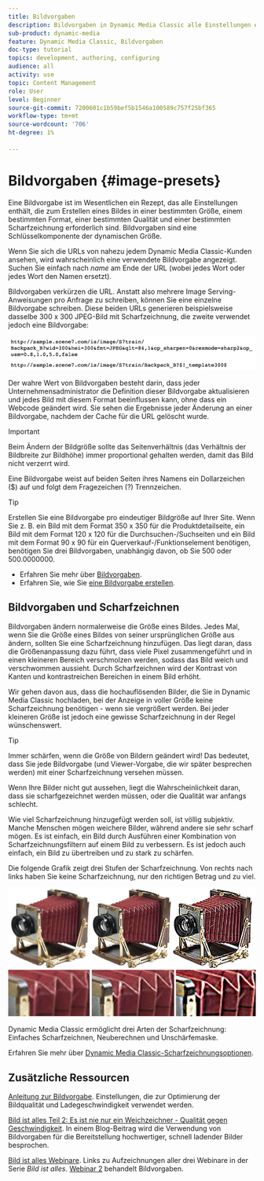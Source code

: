 ```yaml
---
title: Bildvorgaben
description: Bildvorgaben in Dynamic Media Classic alle Einstellungen enthalten, die zum Erstellen eines Bildes in einer bestimmten Größe, einem bestimmten Format, einer bestimmten Qualität und einer bestimmten Scharfzeichnung erforderlich sind. Bildvorgaben sind eine Schlüsselkomponente der dynamischen Größe. Wenn Sie sich eine URL in Dynamic Media Classic ansehen, können Sie leicht erkennen, ob eine Bildvorgabe verwendet wird. Erfahren Sie mehr über Bildvorgaben, warum sie so nützlich sind und wie man sie erstellt.
sub-product: dynamic-media
feature: Dynamic Media Classic, Bildvorgaben
doc-type: tutorial
topics: development, authoring, configuring
audience: all
activity: use
topic: Content Management
role: User
level: Beginner
source-git-commit: 7200601c1b59bef5b1546a100589c757f25bf365
workflow-type: tm+mt
source-wordcount: '706'
ht-degree: 1%

---
```



# Bildvorgaben {#image-presets}

Eine Bildvorgabe ist im Wesentlichen ein Rezept, das alle Einstellungen enthält, die zum Erstellen eines Bildes in einer bestimmten Größe, einem bestimmten Format, einer bestimmten Qualität und einer bestimmten Scharfzeichnung erforderlich sind. Bildvorgaben sind eine Schlüsselkomponente der dynamischen Größe.

Wenn Sie sich die URLs von nahezu jedem Dynamic Media Classic-Kunden ansehen, wird wahrscheinlich eine verwendete Bildvorgabe angezeigt. Suchen Sie einfach nach $name$ am Ende der URL (wobei jedes Wort oder jedes Wort den Namen ersetzt).

Bildvorgaben verkürzen die URL. Anstatt also mehrere Image Serving-Anweisungen pro Anfrage zu schreiben, können Sie eine einzelne Bildvorgabe schreiben. Diese beiden URLs generieren beispielsweise dasselbe 300 x 300 JPEG-Bild mit Scharfzeichnung, die zweite verwendet jedoch eine Bildvorgabe:

![Bild](assets/image-presets/image-preset-2.png)

Der wahre Wert von Bildvorgaben besteht darin, dass jeder Unternehmensadministrator die Definition dieser Bildvorgabe aktualisieren und jedes Bild mit diesem Format beeinflussen kann, ohne dass ein Webcode geändert wird. Sie sehen die Ergebnisse jeder Änderung an einer Bildvorgabe, nachdem der Cache für die URL gelöscht wurde.

>[!IMPORTANT]
>
>Beim Ändern der Bildgröße sollte das Seitenverhältnis (das Verhältnis der Bildbreite zur Bildhöhe) immer proportional gehalten werden, damit das Bild nicht verzerrt wird.

Eine Bildvorgabe weist auf beiden Seiten ihres Namens ein Dollarzeichen ($) auf und folgt dem Fragezeichen (?) Trennzeichen.

>[!TIP]
>
>Erstellen Sie eine Bildvorgabe pro eindeutiger Bildgröße auf Ihrer Site. Wenn Sie z. B. ein Bild mit dem Format 350 x 350 für die Produktdetailseite, ein Bild mit dem Format 120 x 120 für die Durchsuchen-/Suchseiten und ein Bild mit dem Format 90 x 90 für ein Querverkauf-/Funktionselement benötigen, benötigen Sie drei Bildvorgaben, unabhängig davon, ob Sie 500 oder 500.0000000.

- Erfahren Sie mehr über [Bildvorgaben](https://experienceleague.adobe.com/docs/dynamic-media-classic/using/image-sizing/setting-image-presets.html).
- Erfahren Sie, wie Sie [eine Bildvorgabe erstellen](https://experienceleague.adobe.com/docs/dynamic-media-classic/using/image-sizing/setting-image-presets.html#creating-an-image-preset).

## Bildvorgaben und Scharfzeichnen

Bildvorgaben ändern normalerweise die Größe eines Bildes. Jedes Mal, wenn Sie die Größe eines Bildes von seiner ursprünglichen Größe aus ändern, sollten Sie eine Scharfzeichnung hinzufügen. Das liegt daran, dass die Größenanpassung dazu führt, dass viele Pixel zusammengeführt und in einen kleineren Bereich verschmolzen werden, sodass das Bild weich und verschwommen aussieht. Durch Scharfzeichnen wird der Kontrast von Kanten und kontrastreichen Bereichen in einem Bild erhöht.

Wir gehen davon aus, dass die hochauflösenden Bilder, die Sie in Dynamic Media Classic hochladen, bei der Anzeige in voller Größe keine Scharfzeichnung benötigen - wenn sie vergrößert werden. Bei jeder kleineren Größe ist jedoch eine gewisse Scharfzeichnung in der Regel wünschenswert.

>[!TIP]
>
>Immer schärfen, wenn die Größe von Bildern geändert wird! Das bedeutet, dass Sie jede Bildvorgabe (und Viewer-Vorgabe, die wir später besprechen werden) mit einer Scharfzeichnung versehen müssen.
>
>Wenn Ihre Bilder nicht gut aussehen, liegt die Wahrscheinlichkeit daran, dass sie scharfgezeichnet werden müssen, oder die Qualität war anfangs schlecht.

Wie viel Scharfzeichnung hinzugefügt werden soll, ist völlig subjektiv. Manche Menschen mögen weichere Bilder, während andere sie sehr scharf mögen. Es ist einfach, ein Bild durch Ausführen einer Kombination von Scharfzeichnungsfiltern auf einem Bild zu verbessern. Es ist jedoch auch einfach, ein Bild zu übertreiben und zu stark zu schärfen.

Die folgende Grafik zeigt drei Stufen der Scharfzeichnung. Von rechts nach links haben Sie keine Scharfzeichnung, nur den richtigen Betrag und zu viel.

![Bild](assets/image-presets/image-presets-1.jpg)

Dynamic Media Classic ermöglicht drei Arten der Scharfzeichnung: Einfaches Scharfzeichnen, Neuberechnen und Unschärfemaske.

Erfahren Sie mehr über [Dynamic Media Classic-Scharfzeichnungsoptionen](https://experienceleague.adobe.com/docs/dynamic-media-classic/using/master-files/sharpening-image.html#sharpening_an_image).

## Zusätzliche Ressourcen

[Anleitung zur Bildvorgabe](https://www.adobe.com/content/dam/www/us/en/experience-manager/pdfs/dynamic-media-image-preset-guide.pdf). Einstellungen, die zur Optimierung der Bildqualität und Ladegeschwindigkeit verwendet werden.

[Bild ist alles Teil 2: Es ist nie nur ein Weichzeichner - Qualität gegen Geschwindigkeit](https://theblog.adobe.com/image-is-everything-part-2-its-never-just-a-blur-quality-versus-speed/). In einem Blog-Beitrag wird die Verwendung von Bildvorgaben für die Bereitstellung hochwertiger, schnell ladender Bilder besprochen.

[Bild ist alles Webinare](https://dynamicmediaseries2019.enterprise.adobeevents.com/). Links zu Aufzeichnungen aller drei Webinare in der Serie _Bild ist alles_. [Webinar 2](https://seminars.adobeconnect.com/p6lqaotpjnd3) behandelt Bildvorgaben.
